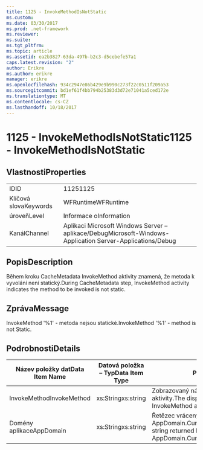 ```yaml
---
title: 1125 - InvokeMethodIsNotStatic
ms.custom: 
ms.date: 03/30/2017
ms.prod: .net-framework
ms.reviewer: 
ms.suite: 
ms.tgt_pltfrm: 
ms.topic: article
ms.assetid: ea2b3827-63da-497b-b2c3-d5cebefe57a1
caps.latest.revision: "2"
author: Erikre
ms.author: erikre
manager: erikre
ms.openlocfilehash: 934c2947e86b429e9b990c273f22c0511f209a53
ms.sourcegitcommit: bd1ef61f4bb794b25383d3d72e71041a5ced172e
ms.translationtype: MT
ms.contentlocale: cs-CZ
ms.lasthandoff: 10/18/2017
---
```

# <a name="1125---invokemethodisnotstatic"></a><span data-ttu-id="6160c-102">1125 - InvokeMethodIsNotStatic</span><span class="sxs-lookup"><span data-stu-id="6160c-102">1125 - InvokeMethodIsNotStatic</span></span>
## <a name="properties"></a><span data-ttu-id="6160c-103">Vlastnosti</span><span class="sxs-lookup"><span data-stu-id="6160c-103">Properties</span></span>  
  
|||  
|-|-|  
|<span data-ttu-id="6160c-104">ID</span><span class="sxs-lookup"><span data-stu-id="6160c-104">ID</span></span>|<span data-ttu-id="6160c-105">1125</span><span class="sxs-lookup"><span data-stu-id="6160c-105">1125</span></span>|  
|<span data-ttu-id="6160c-106">Klíčová slova</span><span class="sxs-lookup"><span data-stu-id="6160c-106">Keywords</span></span>|<span data-ttu-id="6160c-107">WFRuntime</span><span class="sxs-lookup"><span data-stu-id="6160c-107">WFRuntime</span></span>|  
|<span data-ttu-id="6160c-108">úroveň</span><span class="sxs-lookup"><span data-stu-id="6160c-108">Level</span></span>|<span data-ttu-id="6160c-109">Informace o</span><span class="sxs-lookup"><span data-stu-id="6160c-109">Information</span></span>|  
|<span data-ttu-id="6160c-110">Kanál</span><span class="sxs-lookup"><span data-stu-id="6160c-110">Channel</span></span>|<span data-ttu-id="6160c-111">Aplikaci Microsoft Windows Server – aplikace/Debug</span><span class="sxs-lookup"><span data-stu-id="6160c-111">Microsoft-Windows-Application Server-Applications/Debug</span></span>|  
  
## <a name="description"></a><span data-ttu-id="6160c-112">Popis</span><span class="sxs-lookup"><span data-stu-id="6160c-112">Description</span></span>  
 <span data-ttu-id="6160c-113">Během kroku CacheMetadata InvokeMethod aktivity znamená, že metoda k vyvolání není statický.</span><span class="sxs-lookup"><span data-stu-id="6160c-113">During CacheMetadata step, InvokeMethod activity indicates the method to be invoked is not static.</span></span>  
  
## <a name="message"></a><span data-ttu-id="6160c-114">Zpráva</span><span class="sxs-lookup"><span data-stu-id="6160c-114">Message</span></span>  
 <span data-ttu-id="6160c-115">InvokeMethod '%1' - metoda nejsou statické.</span><span class="sxs-lookup"><span data-stu-id="6160c-115">InvokeMethod '%1' - method is not Static.</span></span>  
  
## <a name="details"></a><span data-ttu-id="6160c-116">Podrobnosti</span><span class="sxs-lookup"><span data-stu-id="6160c-116">Details</span></span>  
  
|<span data-ttu-id="6160c-117">Název položky dat</span><span class="sxs-lookup"><span data-stu-id="6160c-117">Data Item Name</span></span>|<span data-ttu-id="6160c-118">Datová položka – Typ</span><span class="sxs-lookup"><span data-stu-id="6160c-118">Data Item Type</span></span>|<span data-ttu-id="6160c-119">Popis</span><span class="sxs-lookup"><span data-stu-id="6160c-119">Description</span></span>|  
|--------------------|--------------------|-----------------|  
|<span data-ttu-id="6160c-120">InvokeMethod</span><span class="sxs-lookup"><span data-stu-id="6160c-120">InvokeMethod</span></span>|<span data-ttu-id="6160c-121">xs:String</span><span class="sxs-lookup"><span data-stu-id="6160c-121">xs:string</span></span>|<span data-ttu-id="6160c-122">Zobrazovaný název InvokeMethod aktivity.</span><span class="sxs-lookup"><span data-stu-id="6160c-122">The display name of the InvokeMethod activity.</span></span>|  
|<span data-ttu-id="6160c-123">Domény aplikace</span><span class="sxs-lookup"><span data-stu-id="6160c-123">AppDomain</span></span>|<span data-ttu-id="6160c-124">xs:String</span><span class="sxs-lookup"><span data-stu-id="6160c-124">xs:string</span></span>|<span data-ttu-id="6160c-125">Řetězec vrácený AppDomain.CurrentDomain.FriendlyName.</span><span class="sxs-lookup"><span data-stu-id="6160c-125">The string returned by AppDomain.CurrentDomain.FriendlyName.</span></span>|
